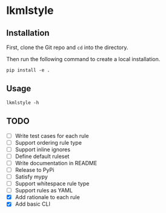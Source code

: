 # lkmlstyle

## Installation

First, clone the Git repo and `cd` into the directory.

Then run the following command to create a local installation.

```shell
pip install -e .
```

## Usage

```shell
lkmlstyle -h
```

## TODO

- [ ] Write test cases for each rule
- [ ] Support ordering rule type
- [ ] Support inline ignores
- [ ] Define default ruleset
- [ ] Write documentation in README
- [ ] Release to PyPi
- [ ] Satisfy mypy
- [ ] Support whitespace rule type
- [ ] Support rules as YAML
- [x] Add rationale to each rule
- [x] Add basic CLI
